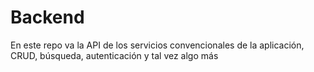 # Backend
En este repo va la API de los servicios convencionales de la aplicación, CRUD, búsqueda, autenticación y tal vez algo más
